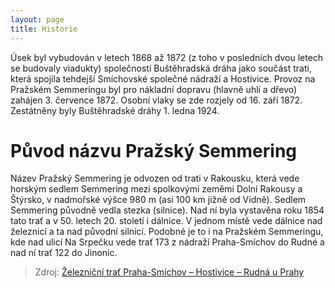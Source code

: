 ```yaml
---
layout: page
title: Historie
---
```

Úsek byl vybudován v letech 1868 až 1872 (z toho v posledních dvou letech se budovaly viadukty) společností Buštěhradská dráha jako součást trati, která spojila tehdejší Smíchovské společné nádraží a Hostivice. Provoz na Pražském Semmeringu byl pro nákladní dopravu (hlavně uhlí a dřevo) zahájen 3. července 1872. Osobní vlaky se zde rozjely od 16. září 1872. Zestátněny byly Buštěhradské dráhy 1. ledna 1924.
# Původ názvu Pražský Semmering

Název Pražský Semmering je odvozen od trati v Rakousku, která vede horským sedlem
Semmering mezi spolkovými zeměmi Dolní Rakousy a Štýrsko, v nadmořské výšce 980 m
(asi 100 km jižně od Vídně). Sedlem Semmering původně vedla stezka (silnice). Nad ní
byla vystavěna roku 1854 tato trať a v 50. letech 20. století i dálnice. V jednom místě
vede dálnice nad železnicí a ta nad původní silnicí. Podobné je to i na Pražském
Semmeringu, kde nad ulicí Na Srpečku vede trať 173 z nádraží Praha-Smíchov do Rudné a nad
ní trať 122 do Jinonic.

> Zdroj: [Železniční trať Praha-Smíchov – Hostivice – Rudná u Prahy
](https://cs.wikipedia.org/wiki/Železničn%C3%AD_trať_Praha-Sm%C3%ADchov_–_Hostivice_–_Rudná_u_Prahy)
